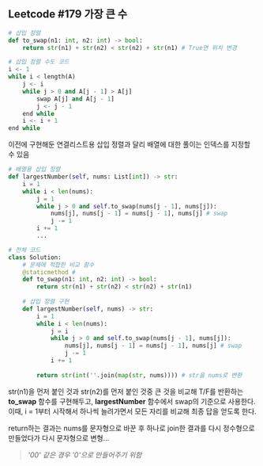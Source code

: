 ## **Leetcode #179 가장 큰 수**


```python
# 삽입 정렬
def to_swap(n1: int, n2: int) -> bool:
    return str(n1) + str(n2) < str(n2) + str(n1) # True면 위치 변경
```


```python
# 삽입 정렬 수도 코드
i <- 1
while i < length(A)
    j <- i
    while j > 0 and A[j - 1] > A[j]
        swap A[j] and A[j - 1]
        j <- j - 1
    end while
    i <- i + 1
end while
```

이전에 구현해둔 연결리스트용 삽입 정렬과 달리 배열에 대한 풀이는 인덱스를 지정할 수 있음


```python
# 배열용 삽입 정렬
def largestNumber(self, nums: List[int]) -> str:
    i = 1
    while i < len(nums):
        j = 1
        while j > 0 and self.to_swap(nums[j - 1], nums[j]):
            nums[j], nums[j - 1] = nums[j - 1], nums[j] # swap
            j -= 1
        i += 1
        ...
```


```python
# 전체 코드
class Solution:
    # 문제에 적합한 비교 함수
    @staticmethod # 
    def to_swap(n1: int, n2: int) -> bool:
        return str(n1) + str(n2) < str(n2) + str(n1)
    
    # 삽입 정렬 구현
    def largestNumber(self, nums) -> str:
        i = 1
        while i < len(nums):
            j = i
            while j > 0 and self.to_swap(nums[j - 1], nums[j]):
                nums[j], nums[j - 1] = nums[j - 1], nums[j] # swap
                j -= 1
            i += 1
            
        return str(int(''.join(map(str, nums)))) # str을 nums로 변환
```

str(n1)을 먼저 붙인 것과 str(n2)를 먼저 붙인 것중 큰 것을 비교해 T/F를 반환하는 **to_swap** 함수를 구현해두고, **largestNumber** 함수에서 swap의 기준으로 사용한다. 이때, i = 1부터 시작해서 하나씩 늘려가면서 모든 자리를 비교해 최종 답을 얻도록 한다. 

return하는 결과는 nums를 문자형으로 바꾼 후 하나로 join한 결과를 다시 정수형으로 만들었다가 다시 문자형으로 변형...
> *'00' 같은 경우 '0'으로 만들어주기 위함*
